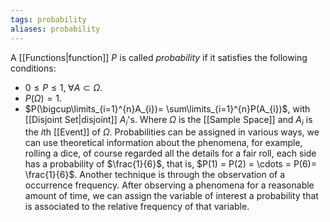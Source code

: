 ```yaml
---
tags: probability
aliases: probability
---
```

A [[Functions|function]] $P$ is called  *probability* if it satisfies the following conditions:
- $0 \le P \le 1, \; \forall A \subset \Omega$.
- $P(\Omega)=1$.
- $P(\bigcup\limits_{i=1}^{n}A_{i})= \sum\limits_{i=1}^{n}P(A_{i})$, with [[Disjoint Set|disjoint]] $A_{i}$'s.
Where $\Omega$ is the [[Sample Space]] and $A_{i}$ is the $i$th [[Event]] of $\Omega$. Probabilities can be assigned in various ways, we can use theoretical information about the phenomena, for example, rolling a dice, of course regarded all the details for a fair roll, each side has a probability of $\frac{1}{6}$, that is, $P(1) = P(2) = \cdots = P(6)= \frac{1}{6}$.
Another technique is through the observation of a occurrence frequency. After observing a phenomena for a reasonable amount of time, we can assign the variable of interest a probability that is associated to the relative frequency of that variable. 
